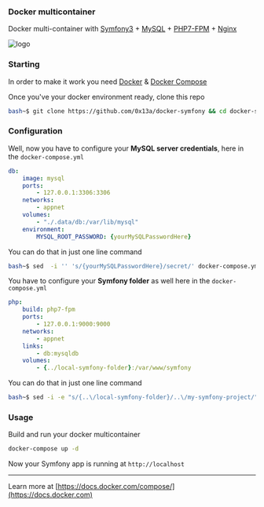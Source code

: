 ### Docker multicontainer

Docker multi-container with [Symfony3](https://symfony.com) + [MySQL](https://mysql.com) + [PHP7-FPM](https://php.net) + [Nginx](https://www.nginx.com/)

![logo](https://github.com/0x13a/docker-symfony/blob/master/logo/docker-symfony.png)

### Starting

In order to make it work you need [Docker](https://docs.docker.com) & [Docker Compose](https://docs.docker.com/compose/)

Once you've your docker environment ready, clone this repo

```sh
bash~$ git clone https://github.com/0x13a/docker-symfony && cd docker-symfony
```



### Configuration

Well, now you have to configure your **MySQL server credentials**, here in the `docker-compose.yml`

```yml
db:
    image: mysql
    ports:
        - 127.0.0.1:3306:3306
    networks:
        - appnet
    volumes:
        - "./.data/db:/var/lib/mysql"
    environment:
        MYSQL_ROOT_PASSWORD: {yourMySQLPasswordHere}
```

You can do that in just one line command

```sh
bash~$ sed  -i '' 's/{yourMySQLPasswordHere}/secret/' docker-compose.yml
```



You have to configure your **Symfony folder** as well here in the `docker-compose.yml`

```yml
php:
    build: php7-fpm
    ports:
        - 127.0.0.1:9000:9000
    networks:
        - appnet
    links:
        - db:mysqldb
    volumes:
        - {../local-symfony-folder}:/var/www/symfony
```

You can do that in just one line command

```sh
bash~$ sed -i -e "s/{..\/local-symfony-folder}/..\/my-symfony-project/"  docker-compose.yml
```



### Usage

Build and run your docker multicontainer

```sh
docker-compose up -d
```

Now your Symfony app is running at `http://localhost`

---

Learn more at [https://docs.docker.com/compose/](https://docs.docker.com)
